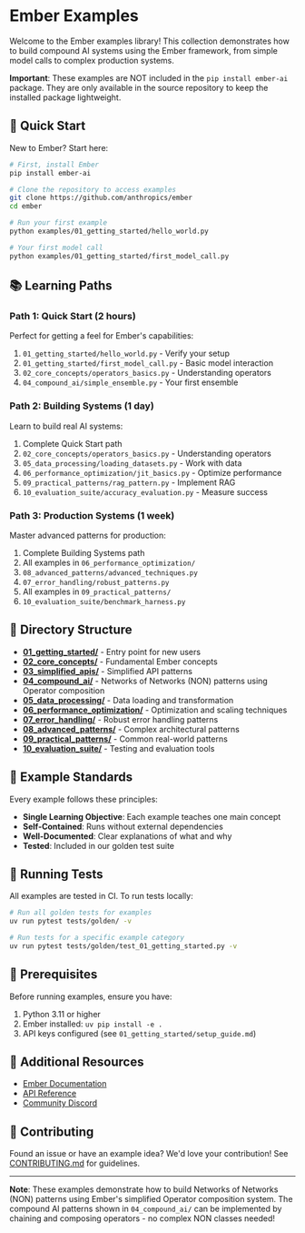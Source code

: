 # Ember Examples

Welcome to the Ember examples library! This collection demonstrates how to build compound AI systems using the Ember framework, from simple model calls to complex production systems.

**Important**: These examples are NOT included in the `pip install ember-ai` package. They are only available in the source repository to keep the installed package lightweight.

## 🚀 Quick Start

New to Ember? Start here:

```bash
# First, install Ember
pip install ember-ai

# Clone the repository to access examples
git clone https://github.com/anthropics/ember
cd ember

# Run your first example
python examples/01_getting_started/hello_world.py

# Your first model call
python examples/01_getting_started/first_model_call.py
```

## 📚 Learning Paths

### Path 1: Quick Start (2 hours)
Perfect for getting a feel for Ember's capabilities:
1. `01_getting_started/hello_world.py` - Verify your setup
2. `01_getting_started/first_model_call.py` - Basic model interaction
3. `02_core_concepts/operators_basics.py` - Understanding operators
4. `04_compound_ai/simple_ensemble.py` - Your first ensemble

### Path 2: Building Systems (1 day)
Learn to build real AI systems:
1. Complete Quick Start path
2. `02_core_concepts/operators_basics.py` - Understanding operators
3. `05_data_processing/loading_datasets.py` - Work with data
4. `06_performance_optimization/jit_basics.py` - Optimize performance
5. `09_practical_patterns/rag_pattern.py` - Implement RAG
6. `10_evaluation_suite/accuracy_evaluation.py` - Measure success

### Path 3: Production Systems (1 week)
Master advanced patterns for production:
1. Complete Building Systems path
2. All examples in `06_performance_optimization/`
3. `08_advanced_patterns/advanced_techniques.py`
4. `07_error_handling/robust_patterns.py`
5. All examples in `09_practical_patterns/`
6. `10_evaluation_suite/benchmark_harness.py`

## 📁 Directory Structure

- **[01_getting_started/](./01_getting_started/)** - Entry point for new users
- **[02_core_concepts/](./02_core_concepts/)** - Fundamental Ember concepts
- **[03_simplified_apis/](./03_simplified_apis/)** - Simplified API patterns
- **[04_compound_ai/](./04_compound_ai/)** - Networks of Networks (NON) patterns using Operator composition
- **[05_data_processing/](./05_data_processing/)** - Data loading and transformation
- **[06_performance_optimization/](./06_performance_optimization/)** - Optimization and scaling techniques
- **[07_error_handling/](./07_error_handling/)** - Robust error handling patterns
- **[08_advanced_patterns/](./08_advanced_patterns/)** - Complex architectural patterns
- **[09_practical_patterns/](./09_practical_patterns/)** - Common real-world patterns
- **[10_evaluation_suite/](./10_evaluation_suite/)** - Testing and evaluation tools

## 🎯 Example Standards

Every example follows these principles:
- **Single Learning Objective**: Each example teaches one main concept
- **Self-Contained**: Runs without external dependencies
- **Well-Documented**: Clear explanations of what and why
- **Tested**: Included in our golden test suite

## 🧪 Running Tests

All examples are tested in CI. To run tests locally:

```bash
# Run all golden tests for examples
uv run pytest tests/golden/ -v

# Run tests for a specific example category
uv run pytest tests/golden/test_01_getting_started.py -v
```

## 🔧 Prerequisites

Before running examples, ensure you have:

1. Python 3.11 or higher
2. Ember installed: `uv pip install -e .`
3. API keys configured (see `01_getting_started/setup_guide.md`)

## 📖 Additional Resources

- [Ember Documentation](https://docs.ember.ai)
- [API Reference](https://api.ember.ai)
- [Community Discord](https://discord.gg/ember)

## 🤝 Contributing

Found an issue or have an example idea? We'd love your contribution! See [CONTRIBUTING.md](../../../CONTRIBUTING.md) for guidelines.

---

**Note**: These examples demonstrate how to build Networks of Networks (NON) patterns using Ember's simplified Operator composition system. The compound AI patterns shown in `04_compound_ai/` can be implemented by chaining and composing operators - no complex NON classes needed!